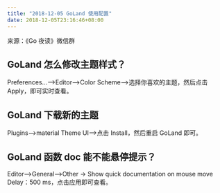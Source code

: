 ```yaml
---
title: "2018-12-05 GoLand 使用配置"
date: 2018-12-05T23:16:46+08:00
---
```


来源：《Go 夜读》微信群

## GoLand 怎么修改主题样式？

Preferences...-->Editor-->Color Scheme-->选择你喜欢的主题，然后点击 Apply，即可实时查看。

## GoLand 下载新的主题

Plugins-->material Theme UI-->点击 Install，然后重启 GoLand 即可。

## GoLand 函数 doc 能不能悬停提示？

Editor-->General-->Other -> Show quick documentation on mouse move Delay：500 ms，点击应用即可查看。


